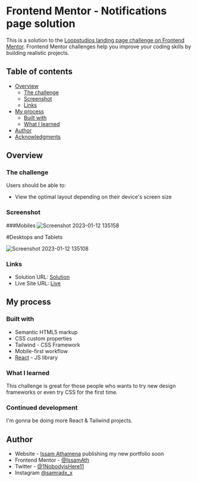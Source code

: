 # Frontend Mentor - Notifications page solution

This is a solution to the [Loopstudios landing page challenge on Frontend Mentor](https://www.frontendmentor.io/challenges/notifications-page-DqK5QAmKbC). Frontend Mentor challenges help you improve your coding skills by building realistic projects. 
## Table of contents

- [Overview](#overview)
  - [The challenge](#the-challenge)
  - [Screenshot](#screenshot)
  - [Links](#links)
- [My process](#my-process)
  - [Built with](#built-with)
  - [What I learned](#what-i-learned)
- [Author](#author)
- [Acknowledgments](#acknowledgments)


## Overview

### The challenge

Users should be able to:

- View the optimal layout depending on their device's screen size

### Screenshot

###Mobiles
![Screenshot 2023-01-12 135158](https://user-images.githubusercontent.com/49134454/212071755-e64f5140-247f-4258-b365-82ed6c91cc8f.png)


#Desktops and Tablets

![Screenshot 2023-01-12 135108](https://user-images.githubusercontent.com/49134454/212071823-63cb4b5e-4184-4876-9f30-6d7720334d13.png)




### Links

- Solution URL: [Solution](https://github.com/IssamAth/notification-page)
- Live Site URL: [Live](https://notification-page-by-issam-ath.netlify.app/)

## My process

### Built with

- Semantic HTML5 markup
- CSS custom properties
- Tailwind - CSS Framework
- Mobile-first workflow
- [React](https://reactjs.org/) - JS library


### What I learned

This challenge is great for those people who wants to try new design frameworks or even try CSS for the first time.


### Continued development

I'm gonna be doing more React & Tailwind projects.

## Author

- Website - [Issam Athamena](https://github.com/IssamAth)  publishing my new portfolio soon
- Frontend Mentor - [@IssamAth](https://www.frontendmentor.io/profile/IssamAth)
- Twitter - [@1NobodyisHere11](https://twitter.com/1NobodyisHere11)
- Instagram [@samradx_x](https://www.instagram.com/samradx_x/?hl=en)


